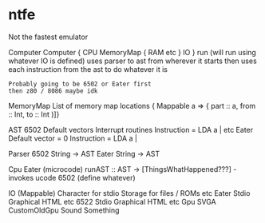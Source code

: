 # ntfe

Not the fastest emulator

Computer
    Computer { CPU MemoryMap { RAM etc } IO }
    run (will run using whatever IO is defined)
        uses parser to ast from wherever it starts
        then uses each instruction from the ast to do whatever it is

    Probably going to be 6502 or Eater first
    then z80 / 8086 maybe idk

MemoryMap
    List of memory map locations
    { Mappable a => {
        part :: a,
        from :: Int,
        to :: Int
    )]}

AST
    6502
        Default vectors
        Interrupt routines
        Instruction = LDA a | etc
    Eater
        Default vector = 0
        Instruction = LDA a | 

Parser
    6502
        String -> AST
    Eater
        String -> AST

Cpu
    Eater (microcode)
        runAST :: AST -> [ThingsWhatHappened???] - invokes ucode
    6502 (define whatever)

IO (Mappable)
    Character for stdio
    Storage for files / ROMs etc
    Eater
        Stdio
        Graphical
        HTML etc
    6522
        Stdio
        Graphical
        HTML etc
Gpu
    SVGA
    CustomOldGpu
Sound
    Something